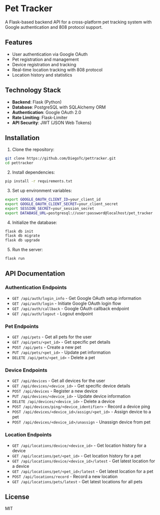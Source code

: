 # Pet Tracker

A Flask-based backend API for a cross-platform pet tracking system with Google authentication and 808 protocol support.

## Features

- User authentication via Google OAuth
- Pet registration and management
- Device registration and tracking
- Real-time location tracking with 808 protocol
- Location history and statistics

## Technology Stack

- **Backend**: Flask (Python)
- **Database**: PostgreSQL with SQLAlchemy ORM
- **Authentication**: Google OAuth 2.0
- **Rate Limiting**: Flask-Limiter
- **API Security**: JWT (JSON Web Tokens)

## Installation

1. Clone the repository:
```bash
git clone https://github.com/DiegoTc/pettracker.git
cd pettracker
```

2. Install dependencies:
```bash
pip install -r requirements.txt
```

3. Set up environment variables:
```bash
export GOOGLE_OAUTH_CLIENT_ID=your_client_id
export GOOGLE_OAUTH_CLIENT_SECRET=your_client_secret
export SESSION_SECRET=your_session_secret
export DATABASE_URL=postgresql://user:password@localhost/pet_tracker
```

4. Initialize the database:
```bash
flask db init
flask db migrate
flask db upgrade
```

5. Run the server:
```bash
flask run
```

## API Documentation

### Authentication Endpoints

- `GET /api/auth/login_info` - Get Google OAuth setup information
- `GET /api/auth/login` - Initiate Google OAuth login flow
- `GET /api/auth/callback` - Google OAuth callback endpoint
- `GET /api/auth/logout` - Logout endpoint

### Pet Endpoints

- `GET /api/pets` - Get all pets for the user
- `GET /api/pets/<pet_id>` - Get specific pet details
- `POST /api/pets` - Create a new pet
- `PUT /api/pets/<pet_id>` - Update pet information
- `DELETE /api/pets/<pet_id>` - Delete a pet

### Device Endpoints

- `GET /api/devices` - Get all devices for the user
- `GET /api/devices/<device_id>` - Get specific device details
- `POST /api/devices` - Register a new device
- `PUT /api/devices/<device_id>` - Update device information
- `DELETE /api/devices/<device_id>` - Delete a device
- `POST /api/devices/ping/<device_identifier>` - Record a device ping
- `POST /api/devices/<device_id>/assign/<pet_id>` - Assign device to a pet
- `POST /api/devices/<device_id>/unassign` - Unassign device from pet

### Location Endpoints

- `GET /api/locations/device/<device_id>` - Get location history for a device
- `GET /api/locations/pet/<pet_id>` - Get location history for a pet
- `GET /api/locations/device/<device_id>/latest` - Get latest location for a device
- `GET /api/locations/pet/<pet_id>/latest` - Get latest location for a pet
- `POST /api/locations/record` - Record a new location
- `GET /api/locations/pets/latest` - Get latest locations for all pets

## License

MIT